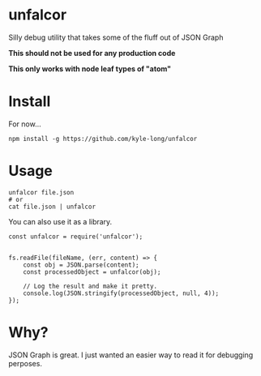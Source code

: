 # unfalcor
Silly debug utility that takes some of the fluff out of JSON Graph

**This should not be used for any production code**

**This only works with node leaf types of "atom"**

Install
=======

For now...

    npm install -g https://github.com/kyle-long/unfalcor


Usage
=====

    unfalcor file.json
    # or
    cat file.json | unfalcor


You can also use it as a library.

    const unfalcor = require('unfalcor');

    
    fs.readFile(fileName, (err, content) => {
        const obj = JSON.parse(content);
        const processedObject = unfalcor(obj);
        
        // Log the result and make it pretty.
        console.log(JSON.stringify(processedObject, null, 4));
    });


Why?
====

JSON Graph is great. I just wanted an easier way to read it for debugging perposes.
